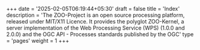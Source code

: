 +++
date = '2025-02-05T06:19:44+05:30'
draft = false
title = 'Index'
description = 'The ZOO-Project is an open source processing platform, released under MIT/X11 Licence. It provides the polyglot ZOO-Kernel, a server implementation of the Web Processing Service (WPS) (1.0.0 and 2.0.0) and the OGC API - Processes standards published by the OGC'
type = 'pages'
weight = 1
+++

